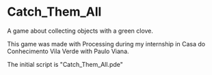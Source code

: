 # Catch_Them_All
A game about collecting objects with a green clove.

This game was made with Processing during my internship in Casa do Conhecimento Vila Verde with Paulo Viana.

The initial script is "Catch_Them_All.pde"

